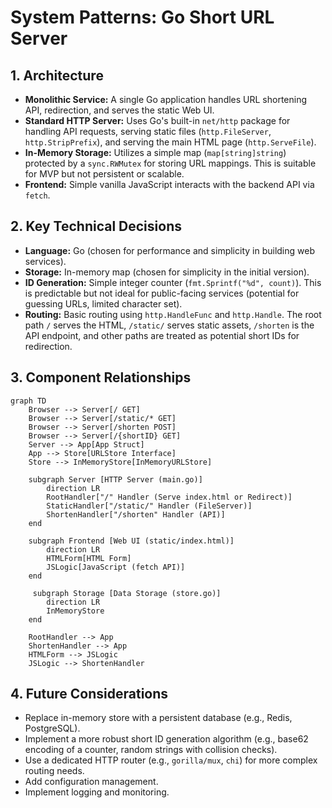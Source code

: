 # System Patterns: Go Short URL Server

## 1. Architecture

- **Monolithic Service:** A single Go application handles URL shortening API, redirection, and serves the static Web UI.
- **Standard HTTP Server:** Uses Go's built-in `net/http` package for handling API requests, serving static files (`http.FileServer`, `http.StripPrefix`), and serving the main HTML page (`http.ServeFile`).
- **In-Memory Storage:** Utilizes a simple map (`map[string]string`) protected by a `sync.RWMutex` for storing URL mappings. This is suitable for MVP but not persistent or scalable.
- **Frontend:** Simple vanilla JavaScript interacts with the backend API via `fetch`.

## 2. Key Technical Decisions

- **Language:** Go (chosen for performance and simplicity in building web services).
- **Storage:** In-memory map (chosen for simplicity in the initial version).
- **ID Generation:** Simple integer counter (`fmt.Sprintf("%d", count)`). This is predictable but not ideal for public-facing services (potential for guessing URLs, limited character set).
- **Routing:** Basic routing using `http.HandleFunc` and `http.Handle`. The root path `/` serves the HTML, `/static/` serves static assets, `/shorten` is the API endpoint, and other paths are treated as potential short IDs for redirection.

## 3. Component Relationships

```mermaid
graph TD
    Browser --> Server[/ GET]
    Browser --> Server[/static/* GET]
    Browser --> Server[/shorten POST]
    Browser --> Server[/{shortID} GET]
    Server --> App[App Struct]
    App --> Store[URLStore Interface]
    Store --> InMemoryStore[InMemoryURLStore]

    subgraph Server [HTTP Server (main.go)]
        direction LR
        RootHandler["/" Handler (Serve index.html or Redirect)]
        StaticHandler["/static/" Handler (FileServer)]
        ShortenHandler["/shorten" Handler (API)]
    end

    subgraph Frontend [Web UI (static/index.html)]
        direction LR
        HTMLForm[HTML Form]
        JSLogic[JavaScript (fetch API)]
    end

     subgraph Storage [Data Storage (store.go)]
        direction LR
        InMemoryStore
    end

    RootHandler --> App
    ShortenHandler --> App
    HTMLForm --> JSLogic
    JSLogic --> ShortenHandler
```

## 4. Future Considerations

- Replace in-memory store with a persistent database (e.g., Redis, PostgreSQL).
- Implement a more robust short ID generation algorithm (e.g., base62 encoding of a counter, random strings with collision checks).
- Use a dedicated HTTP router (e.g., `gorilla/mux`, `chi`) for more complex routing needs.
- Add configuration management.
- Implement logging and monitoring.
